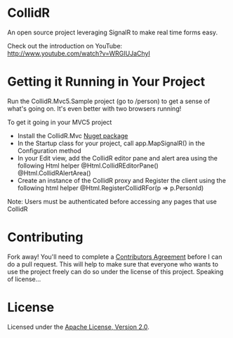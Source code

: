 CollidR
=======

An open source project leveraging SignalR to make real time forms easy.

Check out the introduction on YouTube:  
    http://www.youtube.com/watch?v=WRGIUJaChyI

Getting it Running in Your Project
=======
Run the CollidR.Mvc5.Sample project (go to /person) to get a sense of what's going on. It's even better with two browsers running!

To get it going in your MVC5 project
 * Install the CollidR.Mvc [Nuget package](https://www.nuget.org/packages/CollidR/)
 * In the Startup class for your project, call app.MapSignalR() in the Configuration method 
 * In your Edit view, add the CollidR editor pane and alert area using the following Html helper
    @Html.CollidREditorPane()
    @Html.CollidRAlertArea()
 * Create an instance of the CollidR proxy and Register the client using the following html helper
    @Html.RegisterCollidRFor(p => p.PersonId)

Note: Users must be authenticated before accessing any pages that use CollidR

Contributing
=======
Fork away! You'll need to complete a [Contributors Agreement](http://sdrv.ms/195dLUH) before I can do a pull request. This will help to make sure that everyone who wants to use the project freely can do so under the license of this project.  Speaking of license...

License
=======
Licensed under the [Apache License, Version 2.0](https://github.com/MisterJames/CollidR/blob/master/LICENSE).

